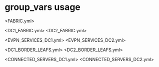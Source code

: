 # group_vars usage

<FABRIC.yml>

<DC1_FABRIC.yml>
<DC2_FABRIC.yml>

<EVPN_SERVICES_DC1.yml>
<EVPN_SERVICES_DC2.yml>

<DC1_BORDER_LEAFS.yml>
<DC2_BORDER_LEAFS.yml>

<CONNECTED_SERVERS_DC1.yml>
<CONNECTED_SERVERS_DC2.yml>




